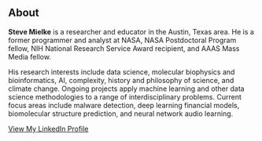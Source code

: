 ## About
<b>Steve Mielke</b> is a researcher and educator in the Austin, Texas area. He is a former programmer and analyst at NASA, NASA Postdoctoral Program fellow, NIH National Research Service Award recipient, and AAAS Mass Media fellow. 

His research interests include data science, molecular biophysics and bioinformatics, AI, complexity, history and philosophy of science, and climate change. Ongoing projects apply machine learning and other data science methodologies to a range of interdisciplinary problems. Current focus areas include malware detection, deep learning financial models, biomolecular structure prediction, and neural network audio learning.

<a href="https://www.linkedin.com/in/steven-mielke/">View My LinkedIn Profile</a>

<!--<a href="https://www.researchgate.net/profile/Steven_Mielke2">View My ResearchGate Profile</a>-->



